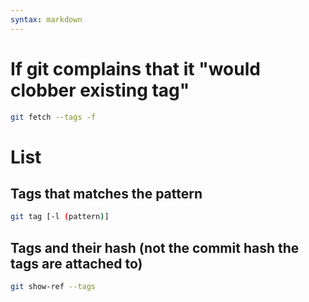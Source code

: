 ```yaml
---
syntax: markdown
---
```


# If git complains that it "would clobber existing tag"
```sh
git fetch --tags -f
```

# List
## Tags that matches the pattern
```sh
git tag [-l (pattern)]
```
## Tags and their hash (not the commit hash the tags are attached to)
```sh
git show-ref --tags
```
